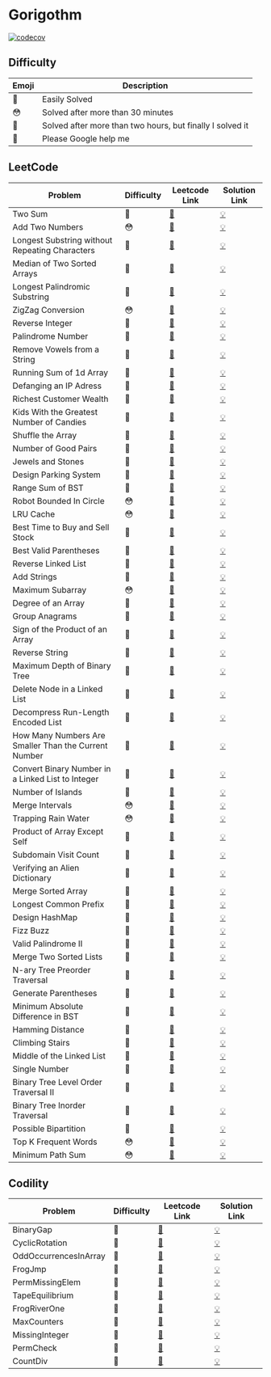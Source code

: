 # Gorigothm

[![codecov](https://codecov.io/gh/sungjunyoung/gorigothm/branch/master/graph/badge.svg?token=T2DTGGC2RY)](https://codecov.io/gh/sungjunyoung/gorigothm)

## Difficulty

| Emoji | Description |
| ----- | ----------- |
| 🙂 | Easily Solved |
| 😳 | Solved after more than 30 minutes |
| 🥵 | Solved after more than two hours, but finally I solved it | 
| 👺 | Please Google help me | 

## LeetCode

| Problem | Difficulty | Leetcode Link | Solution Link |
| ------- | ----------- | ---- | ------------------ |
| Two Sum | 🙂 | [🔗](https://leetcode.com/problems/two-sum/) | [💡](leetcode/two-sum/solution.go) |
| Add Two Numbers | 😳 | [🔗](https://leetcode.com/problems/add-two-numbers/) | [💡](leetcode/add-two-numbers/solution.go) |
| Longest Substring without Repeating Characters | 🥵 | [🔗](https://leetcode.com/problems/longest-substring-without-repeating-characters) | [💡](leetcode/longest-substring-without-repeating-characters/solution.go)
| Median of Two Sorted Arrays | 🙂 | [🔗](https://leetcode.com/problems/median-of-two-sorted-arrays/) | [💡](leetcode/median-of-two-sorted-arrays/solution.go)
| Longest Palindromic Substring | 🥵 | [🔗](https://leetcode.com/problems/longest-palindromic-substring/) | [💡](leetcode/longest-palindromic-substring/solution.go)
| ZigZag Conversion | 😳 | [🔗](https://leetcode.com/problems/zigzag-conversion/) | [💡](leetcode/zigzag-conversion/solution.go)
| Reverse Integer | 🙂 | [🔗](https://leetcode.com/problems/reverse-integer/) | [💡](leetcode/reverse-integer/solution.go)
| Palindrome Number | 🙂 | [🔗](https://leetcode.com/problems/palindrome-number/) | [💡](leetcode/palindrome-number/solution.go)
| Remove Vowels from a String | 🙂 | [🔗](https://leetcode.com/problems/remove-vowels-from-a-string/) | [💡](leetcode/remove-vowels-from-a-string/solution.go)
| Running Sum of 1d Array | 🙂 | [🔗](https://leetcode.com/problems/running-sum-of-1d-array/) | [💡](leetcode/running-sum-of-1d-array/solution.go)
| Defanging an IP Adress | 🙂 | [🔗](https://leetcode.com/problems/defanging-an-ip-address/) | [💡](leetcode/defanging-an-ip-address/solution.go)
| Richest Customer Wealth | 🙂 | [🔗](https://leetcode.com/problems/richest-customer-wealth/) | [💡](leetcode/richest-customer-wealth/solution.go)
| Kids With the Greatest Number of Candies | 🙂 | [🔗](https://leetcode.com/problems/kids-with-the-greatest-number-of-candies/) | [💡](leetcode/kids-with-the-greatest-number-of-candies/solution.go)
| Shuffle the Array | 🙂 | [🔗](https://leetcode.com/problems/shuffle-the-array/) | [💡](leetcode/shuffle-the-array/solution.go)
| Number of Good Pairs | 🙂 | [🔗](https://leetcode.com/problems/number-of-good-pairs/) | [💡](leetcode/number-of-good-pairs/solution.go)
| Jewels and Stones | 🙂 | [🔗](https://leetcode.com/problems/jewels-and-stones/) | [💡](leetcode/jewels-and-stones/solution.go)
| Design Parking System | 🙂 | [🔗](https://leetcode.com/problems/design-parking-system/) | [💡](leetcode/design-parking-system/solution.go)
| Range Sum of BST | 🙂 | [🔗](https://leetcode.com/problems/range-sum-of-bst/) | [💡](leetcode/range-sum-of-bst/solution.go)
| Robot Bounded In Circle | 😳 | [🔗](https://leetcode.com/problems/robot-bounded-in-circle/) | [💡](leetcode/robot-bounded-in-circle/solution.go)
| LRU Cache | 😳 | [🔗](https://leetcode.com/problems/lru-cache/) | [💡](leetcode/lru-cache/solution.go)
| Best Time to Buy and Sell Stock | 🙂 | [🔗](https://leetcode.com/problems/best-time-to-buy-and-sell-stock/) | [💡](leetcode/best-time-to-buy-and-sell-stock/solution.go)
| Best Valid Parentheses | 🙂 | [🔗](https://leetcode.com/problems/valid-parentheses/) | [💡](leetcode/valid-parentheses/solution.go)
| Reverse Linked List | 🙂 | [🔗](https://leetcode.com/problems/reverse-linked-list/) | [💡](leetcode/reverse-linked-list/solution.go)
| Add Strings | 🙂 | [🔗](https://leetcode.com/problems/add-strings/) | [💡](leetcode/add-strings/solution.go)
| Maximum Subarray | 😳 | [🔗](https://leetcode.com/problems/maximum-subarray/) | [💡](leetcode/maximum-subarray/solution.go)
| Degree of an Array | 🙂 | [🔗](https://leetcode.com/problems/degree-of-an-array/) | [💡](leetcode/degree-of-an-array/solution.go)
| Group Anagrams | 🙂 | [🔗](https://leetcode.com/problems/group-anagrams/) | [💡](leetcode/group-anagrams/solution.go)
| Sign of the Product of an Array | 🙂 | [🔗](https://leetcode.com/problems/sign-of-the-product-of-an-array/) | [💡](leetcode/sign-of-the-product-of-an-array/solution.go)
| Reverse String | 🙂 | [🔗](https://leetcode.com/problems/reverse-string/) | [💡](leetcode/reverse-string/solution.go)
| Maximum Depth of Binary Tree | 🙂 | [🔗](https://leetcode.com/problems/maximum-depth-of-binary-tree/) | [💡](leetcode/maximum-depth-of-binary-tree/solution.go)
| Delete Node in a Linked List | 🙂 | [🔗](https://leetcode.com/problems/delete-node-in-a-linked-list/) | [💡](leetcode/delete-node-in-a-linked-list/solution.go)
| Decompress Run-Length Encoded List | 🙂 | [🔗](https://leetcode.com/problems/decompress-run-length-encoded-list/) | [💡](leetcode/decompress-run-length-encoded-list/solution.go)
| How Many Numbers Are Smaller Than the Current Number | 🙂 | [🔗](https://leetcode.com/problems/how-many-numbers-are-smaller-than-the-current-number/) | [💡](leetcode/how-many-numbers-are-smaller-than-the-current-number/solution.go)
| Convert Binary Number in a Linked List to Integer | 🙂 | [🔗](https://leetcode.com/problems/convert-binary-number-in-a-linked-list-to-integer/) | [💡](leetcode/convert-binary-number-in-a-linked-list-to-integer/solution.go)
| Number of Islands | 🙂 | [🔗](https://leetcode.com/problems/number-of-islands/) | [💡](leetcode/number-of-islands/solution.go)
| Merge Intervals | 😳 | [🔗](https://leetcode.com/problems/merge-intervals/) | [💡](leetcode/merge-intervals/solution.go)
| Trapping Rain Water | 😳 | [🔗](https://leetcode.com/problems/trapping-rain-water/) | [💡](leetcode/trapping-rain-water/solution.go)
| Product of Array Except Self | 🙂 | [🔗](https://leetcode.com/problems/product-of-array-except-self/) | [💡](leetcode/product-of-array-except-self/solution.go)
| Subdomain Visit Count | 🙂 | [🔗](https://leetcode.com/problems/subdomain-visit-count/) | [💡](leetcode/subdomain-visit-count/solution.go)
| Verifying an Alien Dictionary | 🙂 | [🔗](https://leetcode.com/problems/verifying-an-alien-dictionary/) | [💡](leetcode/verifying-an-alien-dictionary/solution.go)
| Merge Sorted Array | 🙂 | [🔗](https://leetcode.com/problems/merge-sorted-array/) | [💡](leetcode/merge-sorted-array/solution.go)
| Longest Common Prefix | 🙂 | [🔗](https://leetcode.com/problems/longest-common-prefix/) | [💡](leetcode/longest-common-prefix/solution.go)
| Design HashMap | 🙂 | [🔗](https://leetcode.com/problems/design-hashmap/) | [💡](leetcode/design-hashmap/solution.go)
| Fizz Buzz | 🙂 | [🔗](https://leetcode.com/problems/fizz-buzz/) | [💡](leetcode/fizz-buzz/solution.go)
| Valid Palindrome II | 🙂 | [🔗](https://leetcode.com/problems/valid-palindrome-ii/) | [💡](leetcode/valid-palindrome-ii/solution.go)
| Merge Two Sorted Lists | 🙂 | [🔗](https://leetcode.com/problems/merge-two-sorted-lists/) | [💡](leetcode/merge-two-sorted-lists/solution.go)
| N-ary Tree Preorder Traversal | 🙂 | [🔗](https://leetcode.com/problems/n-ary-tree-preorder-traversal/) | [💡](leetcode/n-ary-tree-preorder-traversal/solution.go)
| Generate Parentheses | 🙂 | [🔗](https://leetcode.com/problems/generate-parentheses/) | [💡](leetcode/generate-parentheses/solution.go)
| Minimum Absolute Difference in BST | 🙂 | [🔗](https://leetcode.com/problems/minimum-absolute-difference-in-bst/) | [💡](leetcode/minimum-absolute-difference-in-bst/solution.go)
| Hamming Distance | 🙂 | [🔗](https://leetcode.com/problems/hamming-distance/) | [💡](leetcode/hamming-distance/solution.go)
| Climbing Stairs | 🙂 | [🔗](https://leetcode.com/problems/climbing-stairs/) | [💡](leetcode/climbing-stairs/solution.go)
| Middle of the Linked List | 🙂 | [🔗](https://leetcode.com/problems/middle-of-the-linked-list/) | [💡](leetcode/middle-of-the-linked-list/solution.go)
| Single Number | 🙂 | [🔗](https://leetcode.com/problems/single-number/) | [💡](leetcode/single-number/solution.go)
| Binary Tree Level Order Traversal II | 🙂 | [🔗](https://leetcode.com/problems/binary-tree-level-order-traversal-ii/) | [💡](leetcode/binary-tree-level-order-traversal-ii/solution.go)
| Binary Tree Inorder Traversal | 🙂 | [🔗](https://leetcode.com/problems/binary-tree-inorder-traversal/) | [💡](leetcode/binary-tree-inorder-traversal/solution.go)
| Possible Bipartition | 🙂 | [🔗](https://leetcode.com/problems/possible-bipartition/) | [💡](leetcode/possible-bipartition/solution.go)
| Top K Frequent Words | 😳 | [🔗](https://leetcode.com/problems/top-k-frequent-words/) | [💡](leetcode/top-k-frequent-words/solution.go)
| Minimum Path Sum | 😳 | [🔗](https://leetcode.com/problems/minimum-path-sum/) | [💡](leetcode/minimum-path-sum/solution.go)

## Codility

| Problem | Difficulty | Leetcode Link | Solution Link |
| ------- | ----------- | ---- | ------------------ |
| BinaryGap | 🙂 | [🔗](https://app.codility.com/programmers/lessons/1-iterations/binary_gap/) | [💡](codility/binary-gap/solution.go)
| CyclicRotation | 🙂 | [🔗](https://app.codility.com/programmers/lessons/2-arrays/cyclic_rotation/) | [💡](codility/cyclic-rotation/solution.go)
| OddOccurrencesInArray | 🙂 | [🔗](https://app.codility.com/programmers/lessons/2-arrays/odd_occurrences_in_array/) | [💡](codility/odd-occurrences-in-array/solution.go)
| FrogJmp | 🙂 | [🔗](https://app.codility.com/programmers/lessons/3-time_complexity/frog_jmp/) | [💡](codility/frog-jmp/solution.go)
| PermMissingElem | 🙂 | [🔗](https://app.codility.com/programmers/lessons/3-time_complexity/perm_missing_elem/) | [💡](codility/perm-missing-elem/solution.go)
| TapeEquilibrium | 🙂 | [🔗](https://app.codility.com/programmers/lessons/3-time_complexity/tape_equilibrium/) | [💡](codility/tape-equilibrium/solution.go)
| FrogRiverOne | 🙂 | [🔗](https://app.codility.com/programmers/lessons/4-counting_elements/frog_river_one/) | [💡](codility/frog-river-one/solution.go)
| MaxCounters | 🙂 | [🔗](https://app.codility.com/programmers/lessons/4-counting_elements/max_counters/) | [💡](codility/max-counters/solution.go)
| MissingInteger | 🙂 | [🔗](https://app.codility.com/programmers/lessons/4-counting_elements/missing_integer/) | [💡](codility/missing-integer/solution.go)
| PermCheck | 🙂 | [🔗](https://app.codility.com/programmers/lessons/4-counting_elements/perm_check/) | [💡](codility/perm-check/solution.go)
| CountDiv | 🙂 | [🔗](https://app.codility.com/programmers/lessons/5-prefix_sums/count_div/) | [💡](codility/count-div/solution.go)
